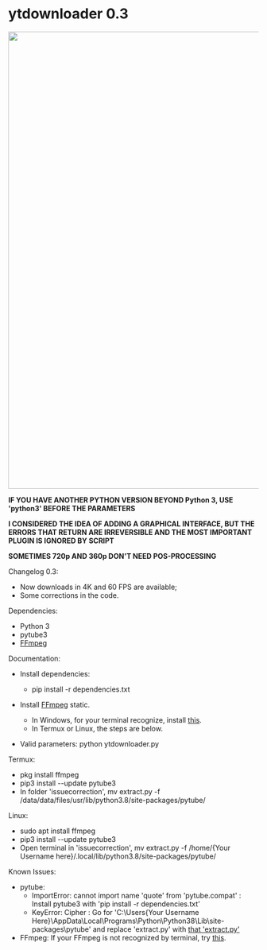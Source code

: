 # ytdownloader 0.3

<img src="https://i.imgur.com/06yHDdW.gif" width="920">

**IF YOU HAVE ANOTHER PYTHON VERSION BEYOND Python 3, USE 'python3' BEFORE THE PARAMETERS**

**I CONSIDERED THE IDEA OF ADDING A GRAPHICAL INTERFACE, BUT THE ERRORS THAT RETURN ARE IRREVERSIBLE AND THE MOST IMPORTANT PLUGIN IS IGNORED BY SCRIPT**

**SOMETIMES 720p AND 360p DON'T NEED POS-PROCESSING**

Changelog 0.3:
- Now downloads in 4K and 60 FPS are available;
- Some corrections in the code.

Dependencies:
- Python 3
- pytube3
- <a href="https://ffmpeg.zeranoe.com/builds/">FFmpeg</a>

Documentation:
- Install dependencies:
  - pip install -r dependencies.txt

- Install <a href="https://ffmpeg.zeranoe.com/builds/">FFmpeg</a> static.
  - In Windows, for your terminal recognize, install <a href="http://blog.gregzaal.com/how-to-install-ffmpeg-on-windows/#:~:text=If%20you%20try%20that%20right,and%20it%27ll%20understand%20us.">this</a>.
  - In Termux or Linux, the steps are below.

- Valid parameters:
  python ytdownloader.py

Termux:
  - pkg install ffmpeg
  - pip3 install --update pytube3  
  - In folder 'issuecorrection', mv extract.py -f /data/data/files/usr/lib/python3.8/site-packages/pytube/
  
Linux:
  - sudo apt install ffmpeg
  - pip3 install --update pytube3
  - Open terminal in 'issuecorrection', mv extract.py -f /home/{Your Username here}/.local/lib/python3.8/site-packages/pytube/

Known Issues:
- pytube:
  - ImportError: cannot import name 'quote' from 'pytube.compat' : Install pytube3 with 'pip install -r dependencies.txt'
  - KeyError: Cipher : Go for 'C:\Users\{Your Username Here}\AppData\Local\Programs\Python\Python38\Lib\site-packages\pytube' and replace 'extract.py' with <a href="https://github.com/f4ll-py/videodownloader/tree/master/issuecorrection">that 'extract.py'</a>
- FFmpeg: If your FFmpeg is not recognized by terminal, try <a href="http://blog.gregzaal.com/how-to-install-ffmpeg-on-windows/#:~:text=If%20you%20try%20that%20right,and%20it%27ll%20understand%20us.">this</a>.

